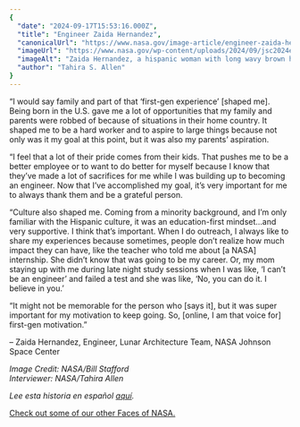 ```yaml
---
{
  "date": "2024-09-17T15:53:16.000Z",
  "title": "Engineer Zaida Hernandez",
  "canonicalUrl": "https://www.nasa.gov/image-article/engineer-zaida-hernandez/",
  "imageUrl": "https://www.nasa.gov/wp-content/uploads/2024/09/jsc2024e060575-alt.jpg",
  "imageAlt": "Zaida Hernandez, a hispanic woman with long wavy brown hair and dark brown eyes, smiles brightly at the camera while sitting inside a mock up of NASA's Orion Crew Capsule. She's wearing a blue blazer and flight hardware is seen all around her.",
  "author": "Tahira S. Allen"
}
---
```


“I would say family and part of that ‘first-gen experience’ \[shaped me\]. Being born in the U.S. gave me a lot of opportunities that my family and parents were robbed of because of situations in their home country. It shaped me to be a hard worker and to aspire to large things because not only was it my goal at this point, but it was also my parents’ aspiration.

“I feel that a lot of their pride comes from their kids. That pushes me to be a better employee or to want to do better for myself because I know that they’ve made a lot of sacrifices for me while I was building up to becoming an engineer. Now that I’ve accomplished my goal, it’s very important for me to always thank them and be a grateful person.

“Culture also shaped me. Coming from a minority background, and I’m only familiar with the Hispanic culture, it was an education-first mindset…and very supportive. I think that’s important. When I do outreach, I always like to share my experiences because sometimes, people don’t realize how much impact they can have, like the teacher who told me about \[a NASA\] internship. She didn’t know that was going to be my career. Or, my mom staying up with me during late night study sessions when I was like, ‘I can’t be an engineer’ and failed a test and she was like, ‘No, you can do it. I believe in you.’ 

“It might not be memorable for the person who \[says it\], but it was super important for my motivation to keep going. So, \[online, I am that voice for\] first-gen motivation.” 

– Zaida Hernandez, Engineer, Lunar Architecture Team, NASA Johnson Space Center

_Image Credit: NASA/Bill Stafford  
Interviewer: NASA/Tahira Allen_

_Lee esta historia en español [aquí](https://ciencia.nasa.gov/gente-de-la-nasa/zaida-hernandez-ingeniera/)._

[Check out some of our other Faces of NASA.](https://www.nasa.gov/gallery/faces-of-nasa/)
